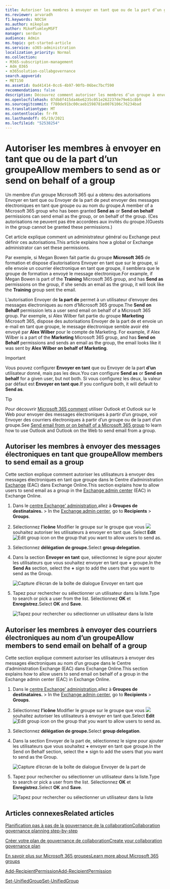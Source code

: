 ```yaml
---
title: Autoriser les membres à envoyer en tant que ou de la part d’un groupe
ms.reviewer: arvaradh
f1.keywords: NOCSH
ms.author: mikeplum
author: MikePlumleyMSFT
manager: serdars
audience: Admin
ms.topic: get-started-article
ms.service: o365-administration
localization_priority: Normal
ms.collection:
- M365-subscription-management
- Adm_O365
- m365solution-collabgovernance
search.appverid:
- MET150
ms.assetid: 0ad41414-0cc6-4b97-90fb-06bec7bcf590
recommendations: false
description: Découvrez comment autoriser les membres d’un groupe à envoyer des messages électroniques en tant que Microsoft 365 groupe ou à envoyer du courrier électronique au nom d’Microsoft 365 groupe.
ms.openlocfilehash: 07db8f415da46e6235c051e262237de79e61c8b9
ms.sourcegitcommit: f780de91bc00caeb1598781e0076106c76234bad
ms.translationtype: MT
ms.contentlocale: fr-FR
ms.lasthandoff: 05/19/2021
ms.locfileid: "52538254"
---
```

# <a name="allow-members-to-send-as-or-send-on-behalf-of-a-group"></a><span data-ttu-id="cb86e-103">Autoriser les membres à envoyer en tant que ou de la part d’un groupe</span><span class="sxs-lookup"><span data-stu-id="cb86e-103">Allow members to send as or send on behalf of a group</span></span>

<span data-ttu-id="cb86e-104">Un membre d’un groupe Microsoft 365 qui  a obtenu  des autorisations Envoyer en tant que ou Envoyer de la part de peut envoyer des messages électroniques en tant que groupe ou au nom du groupe.</span><span class="sxs-lookup"><span data-stu-id="cb86e-104">A member of a Microsoft 365 group who has been granted **Send as** or **Send on behalf** permissions can send email as the group, or on behalf of the group.</span></span> <span data-ttu-id="cb86e-105">(Ces autorisations ne peuvent pas être accordées aux invités du groupe.)</span><span class="sxs-lookup"><span data-stu-id="cb86e-105">(Guests in the group cannot be granted these permissions.)</span></span>

<span data-ttu-id="cb86e-106">Cet article explique comment un administrateur général ou Exchange peut définir ces autorisations.</span><span class="sxs-lookup"><span data-stu-id="cb86e-106">This article explains how a global or Exchange administrator can set these permissions.</span></span>
  
<span data-ttu-id="cb86e-107">Par exemple, si Megan Bowen fait partie du groupe  **Microsoft 365** de formation et dispose d’autorisations Envoyer en tant que  sur le groupe, si elle envoie un courrier électronique en tant que groupe, il semblera que le groupe de formation a envoyé le message électronique.</span><span class="sxs-lookup"><span data-stu-id="cb86e-107">For example, if Megan Bowen is part of the **Training** Microsoft 365 group, and has **Send as** permissions on the group, if she sends an email as the group, it will look like the **Training** group sent the email.</span></span> 
  
<span data-ttu-id="cb86e-108">L’autorisation Envoyer de **la part de** permet à un utilisateur d’envoyer des messages électroniques au nom d’Microsoft 365 groupe.</span><span class="sxs-lookup"><span data-stu-id="cb86e-108">The **Send on Behalf** permission lets a user send email on behalf of a Microsoft 365 group.</span></span> <span data-ttu-id="cb86e-109">Par exemple, si Alex Wilber fait partie du groupe **Marketing** Microsoft 365, dispose des autorisations Envoyer de la part de et envoie un e-mail en tant que groupe, le message électronique semble avoir été envoyé par **Alex Wilber** pour le compte de Marketing. </span><span class="sxs-lookup"><span data-stu-id="cb86e-109">For example, if Alex Wilber is a part of the **Marketing** Microsoft 365 group, and has **Send on Behalf** permissions and sends an email as the group, the email looks like it was sent by **Alex Wilber on behalf of Marketing**.</span></span>

> [!IMPORTANT]
> <span data-ttu-id="cb86e-110">Vous pouvez configurer **Envoyer en tant** que ou Envoyer de la part **d’un** utilisateur donné, mais pas les deux.</span><span class="sxs-lookup"><span data-stu-id="cb86e-110">You can configure **Send as** or **Send on behalf** for a given user, but not both.</span></span> <span data-ttu-id="cb86e-111">Si vous configurez les deux, la valeur par défaut est **Envoyer en tant que**.</span><span class="sxs-lookup"><span data-stu-id="cb86e-111">If you configure both, it will default to **Send as**.</span></span>

> [!TIP]
> <span data-ttu-id="cb86e-112">Pour découvrir [Microsoft 365 comment](https://support.microsoft.com/office/0f4964af-aec6-484b-a65c-0434df8cdb6b) utiliser Outlook et Outlook sur le Web pour envoyer des messages électroniques à partir d’un groupe, voir Envoyer des courriers électroniques à partir d’un groupe ou de la part d’un groupe.</span><span class="sxs-lookup"><span data-stu-id="cb86e-112">See [Send email from or on behalf of a Microsoft 365 group](https://support.microsoft.com/office/0f4964af-aec6-484b-a65c-0434df8cdb6b) to learn how to use Outlook and Outlook on the Web to send email from a group.</span></span>
    
## <a name="allow-members-to-send-email-as-a-group"></a><span data-ttu-id="cb86e-113">Autoriser les membres à envoyer des messages électroniques en tant que groupe</span><span class="sxs-lookup"><span data-stu-id="cb86e-113">Allow members to send email as a group</span></span>

<span data-ttu-id="cb86e-114">Cette section explique comment autoriser les utilisateurs à envoyer des messages électroniques en tant que groupe dans le Centre d’administration [Exchange](https://go.microsoft.com/fwlink/p/?linkid=2059104) (EAC) dans Exchange Online.</span><span class="sxs-lookup"><span data-stu-id="cb86e-114">This section explains how to allow users to send email as a group in the [Exchange admin center](https://go.microsoft.com/fwlink/p/?linkid=2059104) (EAC) in Exchange Online.</span></span>
  
1. <span data-ttu-id="cb86e-115">Dans le <a href="https://go.microsoft.com/fwlink/p/?linkid=2059104" target="_blank">centre Exchange' administration,</a>allez à **Groupes de destinataires.** \> </span><span class="sxs-lookup"><span data-stu-id="cb86e-115">In the <a href="https://go.microsoft.com/fwlink/p/?linkid=2059104" target="_blank">Exchange admin center</a>, go to **Recipients** \> **Groups**.</span></span>
    
2. <span data-ttu-id="cb86e-116">Sélectionnez **l’icône** Modifier le groupe sur le groupe que vous ![ ](../media/0cfcb590-dc51-4b4f-9276-bb2ce300d87e.png) souhaitez autoriser les utilisateurs à envoyer en tant que.  </span><span class="sxs-lookup"><span data-stu-id="cb86e-116">Select **Edit**  ![Edit group icon](../media/0cfcb590-dc51-4b4f-9276-bb2ce300d87e.png) on the group that you want to allow users to send as.</span></span> 
    
3. <span data-ttu-id="cb86e-117">Sélectionnez **délégation de groupe.**</span><span class="sxs-lookup"><span data-stu-id="cb86e-117">Select **group delegation**.</span></span>
    
4. <span data-ttu-id="cb86e-118">Dans la section **Envoyer en tant** que, sélectionnez le signe pour ajouter les utilisateurs que vous souhaitez envoyer en tant que **+** groupe.</span><span class="sxs-lookup"><span data-stu-id="cb86e-118">In the **Send As** section, select the **+** sign to add the users that you want to send as the Group.</span></span> 
    
    ![Capture d’écran de la boîte de dialogue Envoyer en tant que](../media/1df167f6-1eff-4f98-9ecd-4230fab46557.png)
  
5. <span data-ttu-id="cb86e-120">Tapez pour rechercher ou sélectionner un utilisateur dans la liste.</span><span class="sxs-lookup"><span data-stu-id="cb86e-120">Type to search or pick a user from the list.</span></span> <span data-ttu-id="cb86e-121">Sélectionnez **OK** et **Enregistrez.**</span><span class="sxs-lookup"><span data-stu-id="cb86e-121">Select **OK** and **Save**.</span></span>
    
    ![Tapez pour rechercher ou sélectionner un utilisateur dans la liste](../media/522919cf-664c-4a25-8076-c51c8c9fbe43.png)
  
## <a name="allow-members-to-send-email-on-behalf-of-a-group"></a><span data-ttu-id="cb86e-123">Autoriser les membres à envoyer des courriers électroniques au nom d’un groupe</span><span class="sxs-lookup"><span data-stu-id="cb86e-123">Allow members to send email on behalf of a group</span></span>

<span data-ttu-id="cb86e-124">Cette section explique comment autoriser les utilisateurs à envoyer des messages électroniques au nom d’un groupe dans le Centre d’administration Exchange (EAC) dans Exchange Online.</span><span class="sxs-lookup"><span data-stu-id="cb86e-124">This section explains how to allow users to send email on behalf of a group in the Exchange admin center (EAC) in Exchange Online.</span></span>
  
1. <span data-ttu-id="cb86e-125">Dans le <a href="https://go.microsoft.com/fwlink/p/?linkid=2059104" target="_blank">centre Exchange' administration,</a>allez à **Groupes de destinataires.** \> </span><span class="sxs-lookup"><span data-stu-id="cb86e-125">In the <a href="https://go.microsoft.com/fwlink/p/?linkid=2059104" target="_blank">Exchange admin center</a>, go to **Recipients** \> **Groups**.</span></span>
    
2. <span data-ttu-id="cb86e-126">Sélectionnez **l’icône** Modifier le groupe sur le groupe que vous ![ ](../media/0cfcb590-dc51-4b4f-9276-bb2ce300d87e.png) souhaitez autoriser les utilisateurs à envoyer en tant que.</span><span class="sxs-lookup"><span data-stu-id="cb86e-126">Select **Edit** ![Edit group icon](../media/0cfcb590-dc51-4b4f-9276-bb2ce300d87e.png) on the group that you want to allow users to send as.</span></span> 
    
3. <span data-ttu-id="cb86e-127">Sélectionnez **délégation de groupe.**</span><span class="sxs-lookup"><span data-stu-id="cb86e-127">Select **group delegation**.</span></span>
    
4. <span data-ttu-id="cb86e-128">Dans la section Envoyer de la part de, sélectionnez le signe pour ajouter les utilisateurs que vous souhaitez **+** envoyer en tant que groupe.</span><span class="sxs-lookup"><span data-stu-id="cb86e-128">In the Send on Behalf section, select the **+** sign to add the users that you want to send as the Group.</span></span> 
    
    ![Capture d’écran de la boîte de dialogue Envoyer de la part de](../media/2bae0579-8907-4d6b-8920-ddd6555897b4.png)
  
5. <span data-ttu-id="cb86e-130">Tapez pour rechercher ou sélectionner un utilisateur dans la liste.</span><span class="sxs-lookup"><span data-stu-id="cb86e-130">Type to search or pick a user from the list.</span></span> <span data-ttu-id="cb86e-131">Sélectionnez **OK** et **Enregistrez.**</span><span class="sxs-lookup"><span data-stu-id="cb86e-131">Select **OK** and **Save**.</span></span>
    
    ![Tapez pour rechercher ou sélectionner un utilisateur dans la liste](../media/522919cf-664c-4a25-8076-c51c8c9fbe43.png)

## <a name="related-articles"></a><span data-ttu-id="cb86e-133">Articles connexes</span><span class="sxs-lookup"><span data-stu-id="cb86e-133">Related articles</span></span>

[<span data-ttu-id="cb86e-134">Planification pas à pas de la gouvernance de la collaboration</span><span class="sxs-lookup"><span data-stu-id="cb86e-134">Collaboration governance planning step-by-step</span></span>](collaboration-governance-overview.md#collaboration-governance-planning-step-by-step)

[<span data-ttu-id="cb86e-135">Créer votre plan de gouvernance de collaboration</span><span class="sxs-lookup"><span data-stu-id="cb86e-135">Create your collaboration governance plan</span></span>](collaboration-governance-first.md)

[<span data-ttu-id="cb86e-136">En savoir plus sur Microsoft 365 groupes</span><span class="sxs-lookup"><span data-stu-id="cb86e-136">Learn more about Microsoft 365 groups</span></span>](https://support.microsoft.com/office/b565caa1-5c40-40ef-9915-60fdb2d97fa2)

[<span data-ttu-id="cb86e-137">Add-RecipientPermission</span><span class="sxs-lookup"><span data-stu-id="cb86e-137">Add-RecipientPermission</span></span>](/powershell/module/exchange/add-recipientpermission)

[<span data-ttu-id="cb86e-138">Set-UnifiedGroup</span><span class="sxs-lookup"><span data-stu-id="cb86e-138">Set-UnifiedGroup</span></span>](/powershell/module/exchange/set-unifiedgroup)